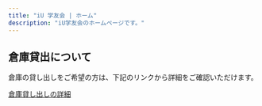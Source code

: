 ```yaml
---
title: "iU 学友会 | ホーム"
description: "iU学友会のホームページです。"
---
```


## 倉庫貸出について


倉庫の貸し出しをご希望の方は、下記のリンクから詳細をご確認いただけます。


[倉庫貸し出しの詳細](https://i-u.io/services)

